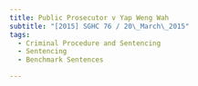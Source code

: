```yaml
---
title: Public Prosecutor v Yap Weng Wah 
subtitle: "[2015] SGHC 76 / 20\_March\_2015"
tags:
  - Criminal Procedure and Sentencing
  - Sentencing
  - Benchmark Sentences

---
```


